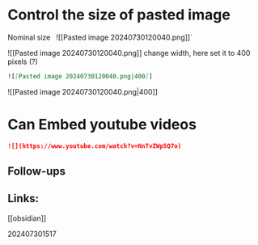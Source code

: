 # Control the size of pasted image

Nominal size
`
`![[Pasted image 20240730120040.png]]`

![[Pasted image 20240730120040.png]]
change width, here set it to 400 pixels (?)
```md
![[Pasted image 20240730120040.png|400]]
```

![[Pasted image 20240730120040.png|400]]
# Can Embed youtube videos

```md
![](https://www.youtube.com/watch?v=NnTvZWp5Q7o)
```


## Follow-ups


## Links: 

[[obsidian]]


202407301517
